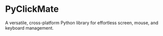 # PyClickMate
A versatile, cross-platform Python library for effortless screen, mouse, and keyboard management.
